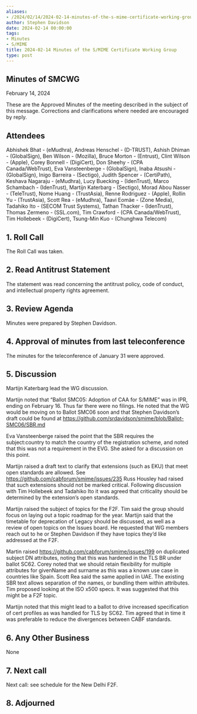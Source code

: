```yaml
---
aliases:
- /2024/02/14/2024-02-14-minutes-of-the-s-mime-certificate-working-group/
author: Stephen Davidson
date: 2024-02-14 00:00:00
tags:
- Minutes
- S/MIME
title: 2024-02-14 Minutes of the S/MIME Certificate Working Group
type: post
---
```


## Minutes of SMCWG

February 14, 2024

These are the Approved Minutes of the meeting described in the subject of this message. Corrections and clarifications where needed are encouraged by reply.

## Attendees

Abhishek Bhat - (eMudhra), Andreas Henschel - (D-TRUST), Ashish Dhiman - (GlobalSign), Ben Wilson - (Mozilla), Bruce Morton - (Entrust), Clint Wilson - (Apple), Corey Bonnell - (DigiCert), Don Sheehy - (CPA Canada/WebTrust), Eva Vansteenberge - (GlobalSign), Inaba Atsushi - (GlobalSign), Inigo Barreira - (Sectigo), Judith Spencer - (CertiPath), Keshava Nagaraju - (eMudhra), Lucy Buecking - (IdenTrust), Marco Schambach - (IdenTrust), Martijn Katerbarg - (Sectigo), Morad Abou Nasser - (TeleTrust), Nome Huang - (TrustAsia), Renne Rodriguez - (Apple), Rollin Yu - (TrustAsia), Scott Rea - (eMudhra), Taavi Eomäe - (Zone Media), Tadahiko Ito - (SECOM Trust Systems), Tathan Thacker - (IdenTrust), Thomas Zermeno - (SSL.com), Tim Crawford - (CPA Canada/WebTrust), Tim Hollebeek - (DigiCert), Tsung-Min Kuo - (Chunghwa Telecom) 

## 1. Roll Call
The Roll Call was taken.

## 2. Read Antitrust Statement
The statement was read concerning the antitrust policy, code of conduct, and intellectual property rights agreement.

## 3. Review Agenda
Minutes were prepared by Stephen Davidson.

## 4. Approval of minutes from last teleconference
The minutes for the teleconference of January 31 were approved.

## 5. Discussion 
Martijn Katerbarg lead the WG discussion.

Martijn noted that “Ballot SMC05: Adoption of CAA for S/MIME” was in IPR, ending on February 16.  Thus far there were no filings.  He noted that the WG would be moving on to Ballot SMC06 soon and that Stephen Davidson’s draft could be found at https://github.com/srdavidson/smime/blob/Ballot-SMC06/SBR.md 

Eva Vansteenberge raised the point that the SBR requires the subject:country to match the country of the registration scheme, and noted that this was not a requirement in the EVG.  She asked for a discussion on this point.

Martijn raised a draft text to clarify that extensions (such as EKU) that meet open standards are allowed.  See https://github.com/cabforum/smime/issues/235  Russ Housley had raised that such extensions should not be marked critical.  Following discussion with Tim Hollebeek and Tadahiko Ito it was agreed that criticality should be determined by the extension’s open standards.

Martijn raised the subject of topics for the F2F.  Tim said the group should focus on laying out a topic roadmap for the year.  Martijn said that the timetable for deprecation of Legacy should be discussed, as well as a review of open topics on the Issues board.  He requested that WG members reach out to he or Stephen Davidson if they have topics they’d like addressed at the F2F.

Martin raised https://github.com/cabforum/smime/issues/199 on duplicated subject DN attributes, noting that this was hardened in the TLS BR under ballot SC62.  Corey noted that we should retain flexibility for multiple attributes for givenName and surname as this was a known use case in countries like Spain.  Scott Rea said the same applied in UAE.  The existing SBR text allows separation of the names, or bundling them within attributes.  Tim proposed looking at the ISO x500 specs.  It was suggested that this might be a F2F topic.

Martijn noted that this might lead to a ballot to drive increased specification of cert profiles as was handled for TLS by SC62.  Tim agreed that in time it was preferable to reduce the divergences between CABF standards.

## 6. Any Other Business

None

## 7. Next call
Next call: see schedule for the New Delhi F2F.

## 8. Adjourned
